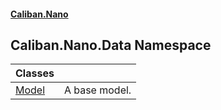 #### [Caliban.Nano](index.md 'index')

## Caliban.Nano.Data Namespace

| Classes | |
| :--- | :--- |
| [Model](Caliban.Nano.Data.Model.md 'Caliban.Nano.Data.Model') | A base model. |
